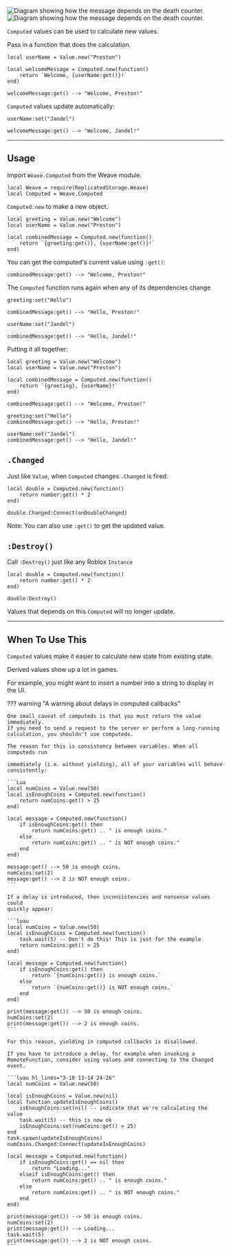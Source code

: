 ![Diagram showing how the message depends on the death counter.](Derived-Value-Dark.svg#only-dark)
![Diagram showing how the message depends on the death counter.](Derived-Value-Light.svg#only-light)

`Computed` values can be used to calculate new values.

Pass in a function that does the calculation.

```luau
local userName = Value.new("Preston")

local welcomeMessage = Computed.new(function()
    return `Welcome, {userName:get()}!`
end)

welcomeMessage:get() --> "Welcome, Preston!"
```

`Computed` values update automatically:

```luau
userName:set("Jandel")

welcomeMessage:get() --> "Welcome, Jandel!"
```

---

## Usage

Import `Weave.Computed` from the Weave module.

```luau linenums="1"
local Weave = require(ReplicatedStorage.Weave)
local Computed = Weave.Computed
```

`Computed.new` to make a new object.

```luau
local greeting = Value.new("Welcome")
local userName = Value.new("Preston")

local combinedMessage = Computed.new(function()
    return `{greeting:get()}, {userName:get()}!`
end)
```

You can get the computed's current value using `:get()`:

```luau
combinedMessage:get() --> "Welcome, Preston!"
```

The `Computed` function runs again when any of its dependencies change

```luau
greeting:set("Hello")

combinedMessage:get() --> "Hello, Preston!"
```

```luau
userName:set("Jandel")

combinedMessage:get() --> "Hello, Jandel!"
```

Putting it all together:

```luau
local greeting = Value.new("Welcome")
local userName = Value.new("Preston")

local combinedMessage = Computed.new(function()
    return `{greeting}, {userName}!`
end)

combinedMessage:get() --> "Welcome, Preston!"

greeting:set("Hello")
combinedMessage:get() --> "Hello, Preston!"

userName:set("Jandel")
combinedMessage:get() --> "Hello, Jandel!"
```

## `.Changed`

Just like `Value`, when `Computed` changes `.Changed` is fired.

```luau
local double = Computed.new(function()
    return number:get() * 2
end)

double.Changed:Connect(onDoubleChanged)
```

Note: You can also use `:get()` to get the updated value.

## `:Destroy()`

Call `:Destroy()` just like any Roblox `Instance`

```luau
local double = Computed.new(function()
    return number:get() * 2
end)

double:Destroy()
```

Values that depends on this `Computed` will no longer update.

---

## When To Use This

`Computed` values make it easier to calculate new state from existing state.

Derived values show up a lot in games.

For example, you might want to insert a number into a string to display in the UI.

??? warning "A warning about delays in computed callbacks"

    One small caveat of computeds is that you must return the value immediately.
    If you need to send a request to the server or perform a long-running
    calculation, you shouldn't use computeds.

    The reason for this is consistency between variables. When all computeds run

    immediately (i.e. without yielding), all of your variables will behave
    consistently:

    ```Lua
    local numCoins = Value.new(50)
    local isEnoughCoins = Computed.new(function()
        return numCoins:get() > 25
    end)

    local message = Computed.new(function()
        if isEnoughCoins:get() then
            return numCoins:get() .. " is enough coins."
        else
            return numCoins:get() .. " is NOT enough coins."
        end
    end)

    message:get() --> 50 is enough coins.
    numCoins:set(2)
    message:get() --> 2 is NOT enough coins.
    ```

    If a delay is introduced, then inconsistencies and nonsense values could
    quickly appear:

    ```luau
    local numCoins = Value.new(50)
    local isEnoughCoins = Computed.new(function()
        task.wait(5) -- Don't do this! This is just for the example
        return numCoins:get() > 25
    end)

    local message = Computed.new(function()
        if isEnoughCoins:get() then
            return `{numCoins:get()} is enough coins.`
        else
            return `{numCoins:get()} is NOT enough coins.`
        end
    end)

    print(message:get()) --> 50 is enough coins.
    numCoins:set(2)
    print(message:get()) --> 2 is enough coins.
    ```

    For this reason, yielding in computed callbacks is disallowed.

    If you have to introduce a delay, for example when invoking a
    RemoteFunction, consider using values and connecting to the Changed event.

    ```luau hl_lines="3-10 13-14 24-26"
    local numCoins = Value.new(50)

    local isEnoughCoins = Value.new(nil)
    local function updateIsEnoughCoins()
        isEnoughCoins:set(nil) -- indicate that we're calculating the value
        task.wait(5) -- this is now ok
        isEnoughCoins:set(numCoins:get() > 25)
    end
    task.spawn(updateIsEnoughCoins)
    numCoins.Changed:Connect(updateIsEnoughCoins)

    local message = Computed.new(function()
        if isEnoughCoins:get() == nil then
            return "Loading..."
        elseif isEnoughCoins:get() then
            return numCoins:get() .. " is enough coins."
        else
            return numCoins:get() .. " is NOT enough coins."
        end
    end)

    print(message:get()) --> 50 is enough coins.
    numCoins:set(2)
    print(message:get()) --> Loading...
    task.wait(5)
    print(message:get()) --> 2 is NOT enough coins.
    ```
